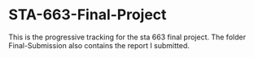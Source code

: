 # STA-663-Final-Project

This is the progressive tracking for the sta 663 final project. The folder Final-Submission also contains the report I submitted.
